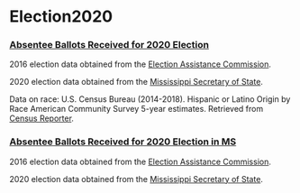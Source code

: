 # Election2020

### [Absentee Ballots Received for 2020 Election](https://mfp.ms/voting)
2016 election data obtained from the [Election Assistance Commission](https://www.eac.gov/research-and-data/datasets-codebooks-and-surveys).

2020 election data obtained from the [Mississippi Secretary of State](https://github.com/mississippifreepress/Election2020/tree/main/2020%20MS%20Received%20Absentees). 

Data on race: U.S. Census Bureau (2014-2018). Hispanic or Latino Origin by Race American Community Survey 5-year estimates. Retrieved from [Census Reporter](https://censusreporter.org).

### [Absentee Ballots Received for 2020 Election in MS](https://mfp.ms/voting)
2016 election data obtained from the [Election Assistance Commission](https://www.eac.gov/research-and-data/datasets-codebooks-and-surveys).

2020 election data obtained from the [Mississippi Secretary of State](https://github.com/mississippifreepress/Election2020/tree/main/2020%20MS%20Received%20Absentees). 
